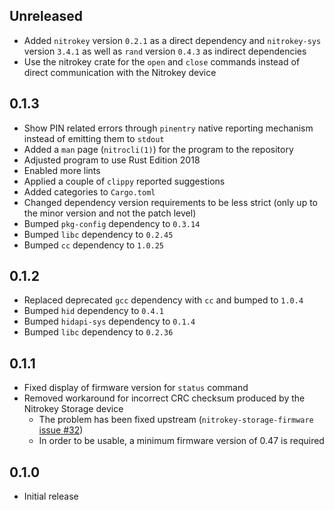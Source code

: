 Unreleased
----------
- Added `nitrokey` version `0.2.1` as a direct dependency and `nitrokey-sys`
  version `3.4.1` as well as `rand` version `0.4.3` as indirect dependencies
- Use the nitrokey crate for the `open` and `close` commands instead of direct
  communication with the Nitrokey device


0.1.3
-----
- Show PIN related errors through `pinentry` native reporting mechanism
  instead of emitting them to `stdout`
- Added a `man` page (`nitrocli(1)`) for the program to the repository
- Adjusted program to use Rust Edition 2018
- Enabled more lints
- Applied a couple of `clippy` reported suggestions
- Added categories to `Cargo.toml`
- Changed dependency version requirements to be less strict (only up to
  the minor version and not the patch level)
- Bumped `pkg-config` dependency to `0.3.14`
- Bumped `libc` dependency to `0.2.45`
- Bumped `cc` dependency to `1.0.25`


0.1.2
-----
- Replaced deprecated `gcc` dependency with `cc` and bumped to `1.0.4`
- Bumped `hid` dependency to `0.4.1`
- Bumped `hidapi-sys` dependency to `0.1.4`
- Bumped `libc` dependency to `0.2.36`


0.1.1
-----
- Fixed display of firmware version for `status` command
- Removed workaround for incorrect CRC checksum produced by the Nitrokey
  Storage device
  - The problem has been fixed upstream (`nitrokey-storage-firmware`
    [issue #32](https://github.com/Nitrokey/nitrokey-storage-firmware/issues/32))
  - In order to be usable, a minimum firmware version of 0.47 is required


0.1.0
-----
- Initial release
